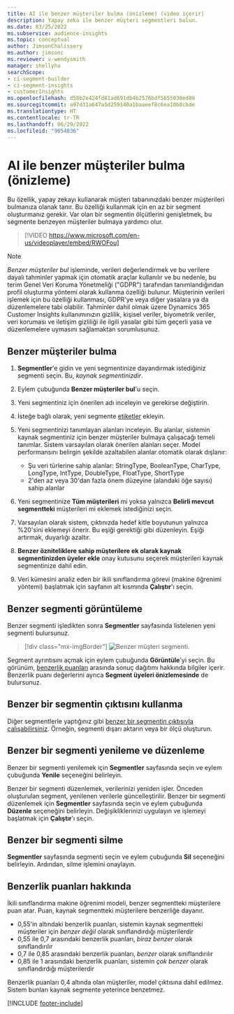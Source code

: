 ```yaml
---
title: AI ile benzer müşteriler bulma (önizleme) (video içerir)
description: Yapay zeka ile benzer müşteri segmentleri bulun.
ms.date: 03/25/2022
ms.subservice: audience-insights
ms.topic: conceptual
author: JimsonChalissery
ms.author: jimsonc
ms.reviewer: v-wendysmith
manager: shellyha
searchScope:
- ci-segment-builder
- ci-segment-insights
- customerInsights
ms.openlocfilehash: d58b2e424fd81ad691db4b2576bdf5655038ed89
ms.sourcegitcommit: a97d31a647a5d259140a1baaeef8c6ea10b8cbde
ms.translationtype: HT
ms.contentlocale: tr-TR
ms.lasthandoff: 06/29/2022
ms.locfileid: "9054836"
---
```

# <a name="find-similar-customers-with-ai-preview"></a>AI ile benzer müşteriler bulma (önizleme)

Bu özellik, yapay zekayı kullanarak müşteri tabanınızdaki benzer müşterileri bulmanıza olanak tanır. Bu özelliği kullanmak için en az bir segment oluşturmanız gerekir. Var olan bir segmentin ölçütlerini genişletmek, bu segmente benzeyen müşteriler bulmaya yardımcı olur.

> [!VIDEO https://www.microsoft.com/en-us/videoplayer/embed/RWOFou]

> [!NOTE]
> *Benzer müşteriler bul* işleminde, verileri değerlendirmek ve bu verilere dayalı tahminler yapmak için otomatik araçlar kullanılır ve bu nedenle, bu terim Genel Veri Koruma Yönetmeliği ("GDPR") tarafından tanımlandığından profil oluşturma yöntemi olarak kullanma özelliği bulunur. Müşterinin verileri işlemek için bu özelliği kullanması, GDPR'ye veya diğer yasalara ya da düzenlemelere tabi olabilir. Tahminler dahil olmak üzere Dynamics 365 Customer Insights kullanımınızın gizlilik, kişisel veriler, biyometrik veriler, veri koruması ve iletişim gizliliği ile ilgili yasalar gibi tüm geçerli yasa ve düzenlemelere uymasını sağlamaktan sorumlusunuz.

## <a name="finding-similar-customers"></a>Benzer müşteriler bulma

1. **Segmentler**'e gidin ve yeni segmentinize dayandırmak istediğiniz segmenti seçin. Bu, *kaynak segmentinizdir*.

1. Eylem çubuğunda **Benzer müşteriler bul**'u seçin.

1. Yeni segmentiniz için önerilen adı inceleyin ve gerekirse değiştirin.

1. İsteğe bağlı olarak, yeni segmente [etiketler](work-with-tags-columns.md#manage-tags) ekleyin.

1. Yeni segmentinizi tanımlayan alanları inceleyin. Bu alanlar, sistemin kaynak segmentiniz için benzer müşteriler bulmaya çalışacağı temeli tanımlar. Sistem varsayılan olarak önerilen alanları seçer.
  Model performansını belirgin şekilde azaltabilen alanlar otomatik olarak dışlanır:
  
   - Şu veri türlerine sahip alanlar: StringType, BooleanType, CharType, LongType, IntType, DoubleType, FloatType, ShortType
   - 2'den az veya 30'dan fazla önem düzeyine (alandaki öğe sayısı) sahip alanlar

1. Yeni segmentinize **Tüm müşterileri** mi yoksa yalnızca **Belirli mevcut segmentteki** müşterileri mi eklemek istediğinizi seçin.

1. Varsayılan olarak sistem, çıktınızda hedef kitle boyutunun yalnızca %20'sini eklemeyi önerir. Bu eşiği gerektiği gibi düzenleyin. Eşiği artırmak, duyarlığı azaltır.

1. **Benzer özniteliklere sahip müşterilere ek olarak kaynak segmentinizden üyeler ekle** onay kutusunu seçerek müşterileri kaynak segmentinize dahil edin.

1. Veri kümesini analiz eden bir ikili sınıflandırma görevi (makine öğrenimi yöntemi) başlatmak için sayfanın alt kısmında **Çalıştır**'ı seçin.

## <a name="view-the-similar-segment"></a>Benzer segmenti görüntüleme

Benzer segmenti işledikten sonra **Segmentler** sayfasında listelenen yeni segmenti bulursunuz.

> [!div class="mx-imgBorder"]
> ![Benzer müşteri segmenti.](media/expanded-segment.png "Benzer müşteriler segmenti")

Segment ayrıntısını açmak için eylem çubuğunda **Görüntüle**'yi seçin. Bu görünüm, [benzerlik puanları](#about-similarity-scores) arasında sonuç dağıtımı hakkında bilgiler içerir. Benzerlik puanı değerlerini ayrıca **Segment üyeleri önizlemesinde** de bulursunuz.

## <a name="use-the-output-of-a-similar-segment"></a>Benzer bir segmentin çıktısını kullanma

Diğer segmentlerle yaptığınız gibi [benzer bir segmentin çıktısıyla çalışabilirsiniz](segments.md). Örneğin, segmenti dışarı aktarın veya bir ölçü oluşturun.

## <a name="refresh-and-edit-a-similar-segment"></a>Benzer bir segmenti yenileme ve düzenleme

Benzer bir segmenti yenilemek için **Segmentler** sayfasında seçin ve eylem çubuğunda **Yenile** seçeneğini belirleyin.

Benzer bir segmenti düzenlemek, verilerinizi yeniden işler. Önceden oluşturulan segment, yenilenen verilerle güncelleştirilir.
Benzer bir segmenti düzenlemek için **Segmentler** sayfasında seçin ve eylem çubuğunda **Düzenle** seçeneğini belirleyin. Değişikliklerinizi uygulayın ve işlemeyi başlatmak için **Çalıştır**'ı seçin.

## <a name="delete-a-similar-segment"></a>Benzer bir segmenti silme

**Segmentler** sayfasında segmenti seçin ve eylem çubuğunda **Sil** seçeneğini belirleyin. Ardından, silme işlemini onaylayın.

## <a name="about-similarity-scores"></a>Benzerlik puanları hakkında

İkili sınıflandırma makine öğrenimi modeli, benzer segmentteki müşterilere puan atar. Puan, kaynak segmentteki müşterilere benzerliğe dayanır.

- 0,55'in altındaki benzerlik puanları, sistemin kaynak segmentteki müşteriler için *benzer değil* olarak sınıflandırdığı müşterilerdir
- 0,55 ile 0,7 arasındaki benzerlik puanları, *biraz benzer* olarak sınıflandırılır
- 0,7 ile 0,85 arasındaki benzerlik puanları, *benzer* olarak sınıflandırılır
- 0,85 ile 1 arasındaki benzerlik puanları, sistemin *çok benzer* olarak sınıflandırdığı müşterilerdir

Benzerlik puanları 0,4 altında olan müşteriler, model çıktısına dahil edilmez. Sistem bunları kaynak segmente yeterince benzetmez.

[!INCLUDE [footer-include](includes/footer-banner.md)]
